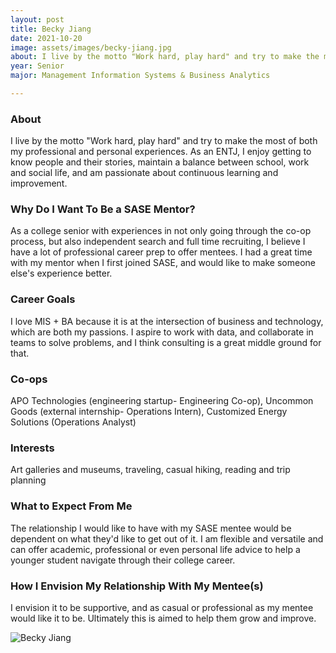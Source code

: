 ```yaml
---
layout: post
title: Becky Jiang 
date: 2021-10-20
image: assets/images/becky-jiang.jpg
about: I live by the motto "Work hard, play hard" and try to make the most of both my professional and personal experiences. As an ENTJ, I enjoy getting to know people and their stories, maintain a balance between school, work and social life, and am passionate about continuous learning and improvement.
year: Senior
major: Management Information Systems & Business Analytics

---
```


### About

I live by the motto "Work hard, play hard" and try to make the most of both my professional and personal experiences. As an ENTJ, I enjoy getting to know people and their stories, maintain a balance between school, work and social life, and am passionate about continuous learning and improvement.

### Why Do I Want To Be a SASE Mentor?

As a college senior with experiences in not only going through the co-op process, but also independent search and full time recruiting, I believe I have a lot of professional career prep to offer mentees. I had a great time with my mentor when I first joined SASE, and would like to make someone else's experience better.   

### Career Goals

I love MIS + BA because it is at the intersection of business and technology, which are both my passions. I aspire to work with data, and collaborate in teams to solve problems, and I think consulting is a great middle ground for that.

### Co-ops

APO Technologies (engineering startup- Engineering Co-op), Uncommon Goods (external internship- Operations Intern), Customized Energy Solutions (Operations Analyst)

### Interests

Art galleries and museums, traveling, casual hiking, reading and trip planning

### What to Expect From Me

The relationship I would like to have with my SASE mentee would be dependent on what they'd like to get out of it. I am flexible and versatile and can offer academic, professional or even personal life advice to help a younger student navigate through their college career.

### How I Envision My Relationship With My Mentee(s) 

I envision it to be supportive, and as casual or professional as my mentee would like it to be. Ultimately this is aimed to help them grow and improve.

<div class="text-center my-5">
    <img src="{ "assets/images/becky-jiang.jpg" | absolute_url }" alt="Becky Jiang" class="rounded post-img" />
</div>
